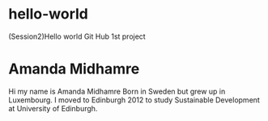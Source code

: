 # hello-world
(Session2)Hello world Git Hub 1st project 
<h1> Amanda Midhamre</h1>
Hi my name is Amanda Midhamre
Born in Sweden but grew up in Luxembourg.
I moved to Edinburgh 2012 to study Sustainable Development at University of Edinburgh.
